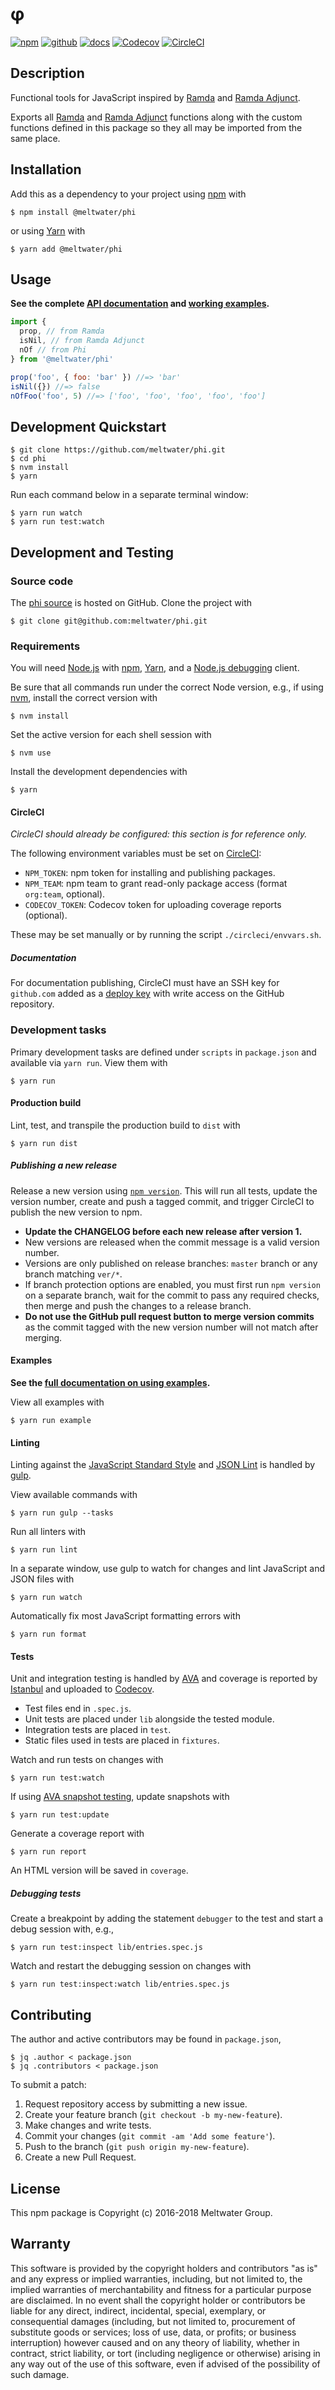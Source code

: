 # φ

[![npm](https://img.shields.io/badge/npm-%40meltwater%2Fphi-blue.svg)](https://www.npmjs.com/package/@meltwater/phi)
[![github](https://img.shields.io/badge/github-repo-blue.svg)](https://github.com/meltwater/phi)
[![docs](https://img.shields.io/badge/docs-master-green.svg)](https://phi.meltwaterlabs.com)
[![Codecov](https://img.shields.io/codecov/c/token/wAO5u1ZoHJ/github/meltwater/phi.svg)](https://codecov.io/gh/meltwater/phi)
[![CircleCI](https://circleci.com/gh/meltwater/phi.svg?style=shield&circle-token=ff44b41e4bcb9fce3a687f1a33b316390bb9cd0a)](https://circleci.com/gh/meltwater/phi)

## Description

Functional tools for JavaScript inspired by [Ramda] and [Ramda Adjunct].

Exports all [Ramda] and [Ramda Adjunct] functions along
with the custom functions defined in this package
so they all may be imported from the same place.

## Installation

Add this as a dependency to your project using [npm] with

```
$ npm install @meltwater/phi
```

or using [Yarn] with

```
$ yarn add @meltwater/phi
```

[Ramda]: http://ramdajs.com/
[Ramda Adjunct]: https://char0n.github.io/ramda-adjunct
[npm]: https://www.npmjs.com/
[Yarn]: https://yarnpkg.com/

## Usage

**See the complete [API documentation] and [working examples](./examples).**

```js
import {
  prop, // from Ramda
  isNil, // from Ramda Adjunct
  nOf // from Phi
} from '@meltwater/phi'

prop('foo', { foo: 'bar' }) //=> 'bar'
isNil({}) //=> false
nOfFoo('foo', 5) //=> ['foo', 'foo', 'foo', 'foo', 'foo']
```

[API documentation]: https://phi.meltwaterlabs.com

## Development Quickstart

```
$ git clone https://github.com/meltwater/phi.git
$ cd phi
$ nvm install
$ yarn
```

Run each command below in a separate terminal window:

```
$ yarn run watch
$ yarn run test:watch
```

## Development and Testing

### Source code

The [phi source] is hosted on GitHub.
Clone the project with

```
$ git clone git@github.com:meltwater/phi.git
```

[phi source]: https://github.com/meltwater/phi

### Requirements

You will need [Node.js] with [npm], [Yarn],
and a [Node.js debugging] client.

Be sure that all commands run under the correct Node version, e.g.,
if using [nvm], install the correct version with

```
$ nvm install
```

Set the active version for each shell session with

```
$ nvm use
```

Install the development dependencies with

```
$ yarn
```

[Node.js]: https://nodejs.org/
[Node.js debugging]: https://nodejs.org/en/docs/guides/debugging-getting-started/
[npm]: https://www.npmjs.com/
[nvm]: https://github.com/creationix/nvm

#### CircleCI

_CircleCI should already be configured: this section is for reference only._

The following environment variables must be set on [CircleCI]:

- `NPM_TOKEN`: npm token for installing and publishing packages.
- `NPM_TEAM`: npm team to grant read-only package access
  (format `org:team`, optional).
- `CODECOV_TOKEN`: Codecov token for uploading coverage reports (optional).

These may be set manually or by running the script `./circleci/envvars.sh`.

##### Documentation

For documentation publishing, CircleCI must have an SSH key for `github.com`
added as a [deploy key][CircleCI deployment key]
with write access on the GitHub repository.

[CircleCI]: https://circleci.com/
[CircleCI deployment key]: https://circleci.com/docs/1.0/adding-read-write-deployment-key/

### Development tasks

Primary development tasks are defined under `scripts` in `package.json`
and available via `yarn run`.
View them with

```
$ yarn run
```

#### Production build

Lint, test, and transpile the production build to `dist` with

```
$ yarn run dist
```

##### Publishing a new release

Release a new version using [`npm version`][npm version].
This will run all tests, update the version number,
create and push a tagged commit,
and trigger CircleCI to publish the new version to npm.

- **Update the CHANGELOG before each new release after version 1.**
- New versions are released when the commit message is a valid version number.
- Versions are only published on release branches:
  `master` branch or any branch matching `ver/*`.
- If branch protection options are enabled,
  you must first run `npm version` on a separate branch,
  wait for the commit to pass any required checks,
  then merge and push the changes to a release branch.
- **Do not use the GitHub pull request button to merge version commits**
  as the commit tagged with the new version number will not match after merging.

[npm version]: https://docs.npmjs.com/cli/version

#### Examples

**See the [full documentation on using examples](./examples).**

View all examples with

```
$ yarn run example
```

#### Linting

Linting against the [JavaScript Standard Style] and [JSON Lint]
is handled by [gulp].

View available commands with

```
$ yarn run gulp --tasks
```

Run all linters with

```
$ yarn run lint
```

In a separate window, use gulp to watch for changes
and lint JavaScript and JSON files with

```
$ yarn run watch
```

Automatically fix most JavaScript formatting errors with

```
$ yarn run format
```

[gulp]: https://gulpjs.com/
[JavaScript Standard Style]: https://standardjs.com/
[JSON Lint]: https://github.com/zaach/jsonlint

#### Tests

Unit and integration testing is handled by [AVA]
and coverage is reported by [Istanbul] and uploaded to [Codecov].

- Test files end in `.spec.js`.
- Unit tests are placed under `lib` alongside the tested module.
- Integration tests are placed in `test`.
- Static files used in tests are placed in `fixtures`.

Watch and run tests on changes with

```
$ yarn run test:watch
```

If using [AVA snapshot testing], update snapshots with

```
$ yarn run test:update
```

Generate a coverage report with

```
$ yarn run report
```

An HTML version will be saved in `coverage`.

##### Debugging tests

Create a breakpoint by adding the statement `debugger` to the test
and start a debug session with, e.g.,

```
$ yarn run test:inspect lib/entries.spec.js
```

Watch and restart the debugging session on changes with

```
$ yarn run test:inspect:watch lib/entries.spec.js
```

[AVA]: https://github.com/avajs/ava
[AVA snapshot testing]: https://github.com/avajs/ava#snapshot-testing
[Codecov]: https://codecov.io/
[Istanbul]: https://istanbul.js.org/

## Contributing

The author and active contributors may be found in `package.json`,

```
$ jq .author < package.json
$ jq .contributors < package.json
```

To submit a patch:

1. Request repository access by submitting a new issue.
2. Create your feature branch (`git checkout -b my-new-feature`).
3. Make changes and write tests.
4. Commit your changes (`git commit -am 'Add some feature'`).
5. Push to the branch (`git push origin my-new-feature`).
6. Create a new Pull Request.

## License

This npm package is Copyright (c) 2016-2018 Meltwater Group.

## Warranty

This software is provided by the copyright holders and contributors "as is" and
any express or implied warranties, including, but not limited to, the implied
warranties of merchantability and fitness for a particular purpose are
disclaimed. In no event shall the copyright holder or contributors be liable for
any direct, indirect, incidental, special, exemplary, or consequential damages
(including, but not limited to, procurement of substitute goods or services;
loss of use, data, or profits; or business interruption) however caused and on
any theory of liability, whether in contract, strict liability, or tort
(including negligence or otherwise) arising in any way out of the use of this
software, even if advised of the possibility of such damage.
